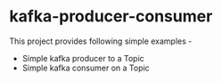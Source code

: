 # kafka-producer-consumer

This project provides following simple examples -

- Simple kafka producer to a Topic
- Simple kafka consumer on a Topic

